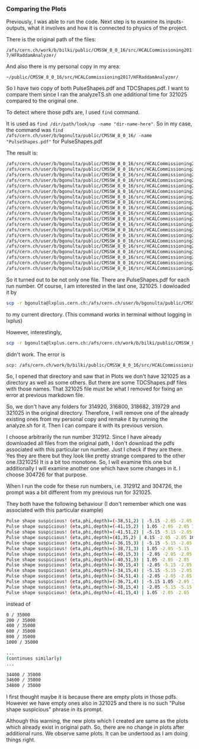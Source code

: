 ### Comparing the Plots

Previously, I was able to run the code. Next step is to examine its inputs-outputs, what it involves and how it is connected to physics of the project.

There is the original path of the files:

```/afs/cern.ch/work/b/bilki/public/CMSSW_8_0_16/src/HCALCommissioning2017/HFRaddamAnalyzer/```

And also there is my personal copy in my area:

```~/public/CMSSW_8_0_16/src/HCALCommissioning2017/HFRaddamAnalyzer/```

So I have two copy of both PulseShapes.pdf and TDCShapes.pdf. I want to compare them since I ran the analyzeTS.sh one additional time for 321025 compared to the original one.

To detect where those pdfs are, I used ```find``` command.

It is used as ```find /dir/path/look/up -name "dir-name-here"```. So in my case, the command was ```find /afs/cern.ch/user/b/bgonulta/public/CMSSW_8_0_16/ -name "PulseShapes.pdf"``` for PulseShapes.pdf

The result is:

```bash
/afs/cern.ch/user/b/bgonulta/public/CMSSW_8_0_16/src/HCALCommissioning2017/HFRaddamAnalyzer/test/Plots/290724/PulseShapes.pdf
/afs/cern.ch/user/b/bgonulta/public/CMSSW_8_0_16/src/HCALCommissioning2017/HFRaddamAnalyzer/test/Plots/290727/PulseShapes.pdf
/afs/cern.ch/user/b/bgonulta/public/CMSSW_8_0_16/src/HCALCommissioning2017/HFRaddamAnalyzer/test/Plots/289904/PulseShapes.pdf
/afs/cern.ch/user/b/bgonulta/public/CMSSW_8_0_16/src/HCALCommissioning2017/HFRaddamAnalyzer/test/Plots/290720/PulseShapes.pdf
/afs/cern.ch/user/b/bgonulta/public/CMSSW_8_0_16/src/HCALCommissioning2017/HFRaddamAnalyzer/test/Plots/291416/PulseShapes.pdf
/afs/cern.ch/user/b/bgonulta/public/CMSSW_8_0_16/src/HCALCommissioning2017/HFRaddamAnalyzer/test/Plots/293304/PulseShapes.pdf
/afs/cern.ch/user/b/bgonulta/public/CMSSW_8_0_16/src/HCALCommissioning2017/HFRaddamAnalyzer/test/Plots/295683/PulseShapes.pdf
/afs/cern.ch/user/b/bgonulta/public/CMSSW_8_0_16/src/HCALCommissioning2017/HFRaddamAnalyzer/test/Plots/301006/PulseShapes.pdf
/afs/cern.ch/user/b/bgonulta/public/CMSSW_8_0_16/src/HCALCommissioning2017/HFRaddamAnalyzer/test/Plots/298355/PulseShapes.pdf
/afs/cern.ch/user/b/bgonulta/public/CMSSW_8_0_16/src/HCALCommissioning2017/HFRaddamAnalyzer/test/Plots/300719/PulseShapes.pdf
/afs/cern.ch/user/b/bgonulta/public/CMSSW_8_0_16/src/HCALCommissioning2017/HFRaddamAnalyzer/test/Plots/300722/PulseShapes.pdf
/afs/cern.ch/user/b/bgonulta/public/CMSSW_8_0_16/src/HCALCommissioning2017/HFRaddamAnalyzer/test/Plots/301007/PulseShapes.pdf
/afs/cern.ch/user/b/bgonulta/public/CMSSW_8_0_16/src/HCALCommissioning2017/HFRaddamAnalyzer/test/Plots/304726/PulseShapes.pdf
/afs/cern.ch/user/b/bgonulta/public/CMSSW_8_0_16/src/HCALCommissioning2017/HFRaddamAnalyzer/test/Plots/312918/PulseShapes.pdf
/afs/cern.ch/user/b/bgonulta/public/CMSSW_8_0_16/src/HCALCommissioning2017/HFRaddamAnalyzer/test/Plots/312912/PulseShapes.pdf
/afs/cern.ch/user/b/bgonulta/public/CMSSW_8_0_16/src/HCALCommissioning2017/HFRaddamAnalyzer/test/Plots/313023/PulseShapes.pdf
/afs/cern.ch/user/b/bgonulta/public/CMSSW_8_0_16/src/HCALCommissioning2017/HFRaddamAnalyzer/test/Plots/313265/PulseShapes.pdf
/afs/cern.ch/user/b/bgonulta/public/CMSSW_8_0_16/src/HCALCommissioning2017/HFRaddamAnalyzer/test/Plots/313526/PulseShapes.pdf
/afs/cern.ch/user/b/bgonulta/public/CMSSW_8_0_16/src/HCALCommissioning2017/HFRaddamAnalyzer/test/Plots/313921/PulseShapes.pdf
/afs/cern.ch/user/b/bgonulta/public/CMSSW_8_0_16/src/HCALCommissioning2017/HFRaddamAnalyzer/test/Plots/321025/PulseShapes.pdf
```

So it turned out to be not only one file. There are PulseShapes.pdf for each run number. Of course, I am interested in the last one, 321025. I dowloaded it by 

```bash
scp -r bgonulta@lxplus.cern.ch:/afs/cern.ch/user/b/bgonulta/public/CMSSW_8_0_16/src/HCALCommissioning2017/HFRaddamAnalyzer/test/Plots/321025/PulseShapes.pdf ./
```

to my current directory. (This command works in terminal without logging in lxplus)

However, interestingly, 

```bash
scp -r bgonulta@lxplus.cern.ch:/afs/cern.ch/work/b/bilki/public/CMSSW_8_0_16/src/HCALCommissioning2017/HFRaddamAnalyzer/test/Plots/321025/PulseShapes.pdf ./
```

didn't work. The error is

```bash
scp: /afs/cern.ch/work/b/bilki/public/CMSSW_8_0_16/src/HCALCommissioning2017/HFRaddamAnalyzer/test/Plots/321025/PulseShapes.pdf: Not a directory
```

So, I opened that directory and saw that in Plots we don't have 321025 as a directory as well as some others. But there are some TDCShapes.pdf files with those names. That 321025 file must be what I removed for fixing an error at previous markdown file. 

So, we don't have any folders for 314920, 316800, 318682, 319729 and 321025 in the original directory. Therefore, I will remove one of the already existing ones from my personal copy and remake it by running the analyze.sh for it. Then I can compare it with its previous version.

I choose arbitrarily the run number 312912. Since I have already downloaded all files from the original path, I don't download the pdfs associated with this particular run number. Just I check if they are there. Yes they are there but they look like pretty strange compared to the other one.(321025) It is a bit too monotone. So, I will examine this one but additionally I will examine another one which have some changes in it. I choose 304726 for that purpose.   

When I run the code for these run numbers, i.e. 312912 and 304726, the prompt was a bit different from my previous run for 321025. 

They both have the following behaviour (I don't remember which one was associated with this particular example) 

```bash
Pulse shape suspicious! (eta,phi,depth)=(-38,51,2) | -5.15 -2.05 -2.05 7.25 -2.05 -2.05 
Pulse shape suspicious! (eta,phi,depth)=(-41,15,2) | 1.05 -2.05 -2.05 1.05 -5.15 -5.15 
Pulse shape suspicious! (eta,phi,depth)=(-41,51,2) | -5.15 -5.15 -2.05 -2.05 -2.05 1.05 
Pulse shape suspicious! (eta,phi,depth)=(41,35,2) | 4.15 -2.05 -2.05 10.35 -2.05 -5.15 
Pulse shape suspicious! (eta,phi,depth)=(-36,15,3) | -5.15 -5.15 -2.05 1.05 -2.05 1.05 
Pulse shape suspicious! (eta,phi,depth)=(-38,71,3) | 1.05 -2.05 -5.15 -5.15 -2.05 -2.05 
Pulse shape suspicious! (eta,phi,depth)=(-40,15,3) | -2.05 -2.05 -2.05 1.05 -8.25 -5.15 
Pulse shape suspicious! (eta,phi,depth)=(-40,51,3) | 1.05 -2.05 -2.05 -2.05 1.05 -2.05 
Pulse shape suspicious! (eta,phi,depth)=(-30,15,4) | -2.05 -5.15 -2.05 1.05 -2.05 1.05 
Pulse shape suspicious! (eta,phi,depth)=(-34,15,4) | -5.15 -5.15 -2.05 4.15 -5.15 -2.05 
Pulse shape suspicious! (eta,phi,depth)=(-34,51,4) | -2.05 -2.05 -2.05 -2.05 -5.15 -2.05 
Pulse shape suspicious! (eta,phi,depth)=(-36,71,4) | -5.15 1.05 -2.05 13.45 -2.05 -2.05 
Pulse shape suspicious! (eta,phi,depth)=(-38,15,4) | -2.05 -5.15 -5.15 -2.05 -2.05 -2.05 
Pulse shape suspicious! (eta,phi,depth)=(-41,15,4) | 1.05 -2.05 -2.05 -5.15 -2.05 -2.05 
```

instead of 

```bash
0 / 35000
200 / 35000
400 / 35000
600 / 35000
800 / 35000
1000 / 35000

...
(continues similarly)
...

34400 / 35000
34600 / 35000
34800 / 35000
``` 

I first thought maybe it is because there are empty plots in those pdfs. However we have empty ones also in 321025 and there is no such "Pulse shape suspicious" phrase in its prompt.

Although this warning, the new plots which I created are same as the plots which already exist in original path. So, there are no change in plots after additional runs. We observe same plots. It can be undertood as I am doing things right.
